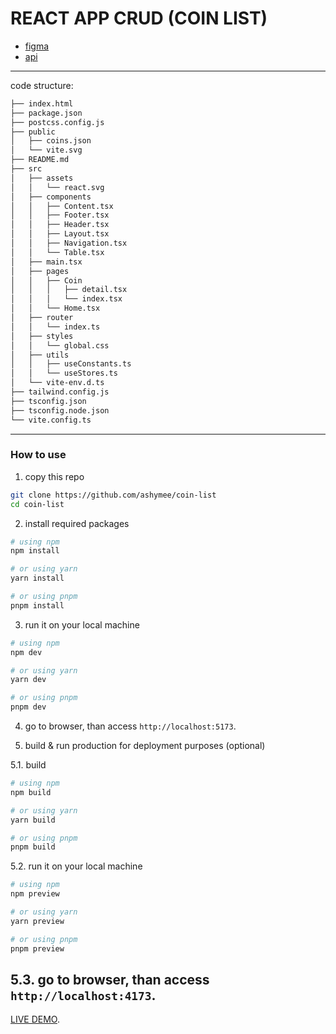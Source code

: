 # REACT APP CRUD (COIN LIST)

- [figma](https://www.figma.com/file/GrG0uxjxTK34D9HfRC5jCo/Test-ReactJS?type=design&node-id=0-1&mode=design)
- [api](https://api.coinpaprika.com/v1/coins/)

---

code structure:

```sh
├── index.html
├── package.json
├── postcss.config.js
├── public
│   ├── coins.json
│   └── vite.svg
├── README.md
├── src
│   ├── assets
│   │   └── react.svg
│   ├── components
│   │   ├── Content.tsx
│   │   ├── Footer.tsx
│   │   ├── Header.tsx
│   │   ├── Layout.tsx
│   │   ├── Navigation.tsx
│   │   └── Table.tsx
│   ├── main.tsx
│   ├── pages
│   │   ├── Coin
│   │   │   ├── detail.tsx
│   │   │   └── index.tsx
│   │   └── Home.tsx
│   ├── router
│   │   └── index.ts
│   ├── styles
│   │   └── global.css
│   ├── utils
│   │   ├── useConstants.ts
│   │   └── useStores.ts
│   └── vite-env.d.ts
├── tailwind.config.js
├── tsconfig.json
├── tsconfig.node.json
└── vite.config.ts
```

---

### How to use

1. copy this repo

```sh
git clone https://github.com/ashymee/coin-list
cd coin-list
```

2. install required packages

```sh
# using npm
npm install

# or using yarn
yarn install

# or using pnpm
pnpm install
```

3. run it on your local machine

```sh
# using npm
npm dev

# or using yarn
yarn dev

# or using pnpm
pnpm dev
```

4. go to browser, than access `http://localhost:5173`.

5. build & run production for deployment purposes (optional)

5.1. build

```sh
# using npm
npm build

# or using yarn
yarn build

# or using pnpm
pnpm build
```

5.2. run it on your local machine

```sh
# using npm
npm preview

# or using yarn
yarn preview

# or using pnpm
pnpm preview
```

5.3. go to browser, than access `http://localhost:4173`.
---

[LIVE DEMO](https://coin-list-drab.vercel.app).